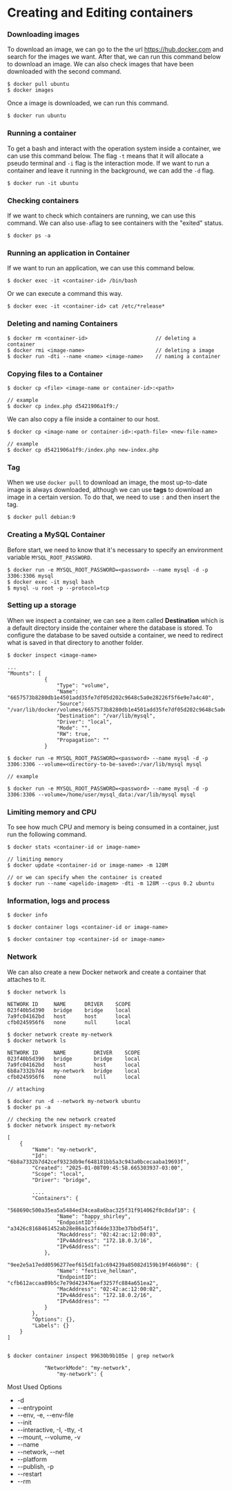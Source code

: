 # Creating and Editing containers

### Downloading images

To download an image, we can go to the the url https://hub.docker.com and search for the images we want. After that, we can run this command below to download an image. We can also check images that have been downloaded with the second command.

```
$ docker pull ubuntu
$ docker images
```

Once a image is downloaded, we can run this command.
``` 
$ docker run ubuntu
```

### Running a container

To get a bash and interact with the operation system inside a container, we can use this command below. The flag `-t` means that it will allocate a pseudo terminal and `-i` flag is the interaction mode. If we want to run a container and leave it running in the background, we can add the `-d` flag.

```
$ docker run -it ubuntu
```

### Checking containers

If we want to check which containers are running, we can use this command. We can also use`-a`flag to see containers with the "exited" status.

``` 
$ docker ps -a
```

### Running  an application in Container

If we want to run an application, we can use this command below.

```
$ docker exec -it <container-id> /bin/bash
```

Or we can execute a command this way.

```
$ docker exec -it <container-id> cat /etc/*release*
```

### Deleting and naming Containers

```
$ docker rm <container-id>                      // deleting a container
$ docker rmi <image-name>                       // deleting a image
$ docker run -dti --name <name> <image-name>    // naming a container
```

### Copying files to a Container

``` 
$ docker cp <file> <image-name or container-id>:<path>

// example
$ docker cp index.php d5421906a1f9:/
```

We can also copy a file inside a container to our host.

```  
$ docker cp <image-name or container-id>:<path-file> <new-file-name>

// example
$ docker cp d5421906a1f9:/index.php new-index.php
```

### Tag

When we use `docker pull` to download an image, the most up-to-date image is always downloaded, although we can use **tags** to download an image in a certain version. To do that, we need to use `:` and then insert the tag.

```
$ docker pull debian:9
```

### Creating a MySQL Container

Before start, we need to know that it's necessary to specify an environment variable  `MYSQL_ROOT_PASSWORD`. 

```
$ docker run -e MYSQL_ROOT_PASSWORD=<password> --name mysql -d -p 3306:3306 mysql
$ docker exec -it mysql bash
$ mysql -u root -p --protocol=tcp
```

### Setting up a storage

When we inspect a container, we can see a item called **Destination** which is a default directory inside the container where the database is stored. To configure the database to be saved outside a container, we need to redirect what is saved in that directory to another folder. 

```
$ docker inspect <image-name>

...
"Mounts": [
            {
                "Type": "volume",
                "Name": "6657573b8280db1e4501add35fe7df05d202c9648c5a0e28226f5f6e9e7a4c40",
                "Source": "/var/lib/docker/volumes/6657573b8280db1e4501add35fe7df05d202c9648c5a0e28226f5f6e9e7a4c40/_data",
                "Destination": "/var/lib/mysql",
                "Driver": "local",
                "Mode": "",
                "RW": true,
                "Propagation": ""
            }
```

``` 
$ docker run -e MYSQL_ROOT_PASSWORD=<password> --name mysql -d -p 3306:3306 --volume=<directory-to-be-saved>:/var/lib/mysql mysql

// example

$ docker run -e MYSQL_ROOT_PASSWORD=<password> --name mysql -d -p 3306:3306 --volume=/home/user/mysql_data:/var/lib/mysql mysql
```

### Limiting memory and CPU

To see how much CPU and memory is being consumed in a container, just run the following command.

```
$ docker stats <container-id or image-name>

// limiting memory
$ docker update <container-id or image-name> -m 128M 

// or we can specify when the container is created
$ docker run --name <apelido-imagem> -dti -m 128M --cpus 0.2 ubuntu
```

### Information, logs and process

```
$ docker info

$ docker container logs <container-id or image-name>

$ docker container top <container-id or image-name>
```

### Network

We can also create a new Docker network and create a container that attaches to it.

```
$ docker network ls

NETWORK ID     NAME      DRIVER    SCOPE
023f40b5d390   bridge    bridge    local
7a9fc04162bd   host      host      local
cfb0245956f6   none      null      local

$ docker network create my-network
$ docker network ls

NETWORK ID     NAME         DRIVER    SCOPE
023f40b5d390   bridge       bridge    local
7a9fc04162bd   host         host      local
6b8a7332b7d4   my-network   bridge    local
cfb0245956f6   none         null      local

// attaching

$ docker run -d --network my-network ubuntu
$ docker ps -a

// checking the new network created
$ docker network inspect my-network

[
    {
        "Name": "my-network",
        "Id": "6b8a7332b7d42cef9323db9ef648181bb5a3c943a0bcecaaba19693f",
        "Created": "2025-01-08T09:45:58.665303937-03:00",
        "Scope": "local",
        "Driver": "bridge",
        
        ....
        "Containers": {
            "568690c500a35ea5a5484ed34cea8a6bac325f31f914062f0c8daf10": {
                "Name": "happy_shirley",
                "EndpointID": "a3426c8168461452ab28e86a1c3f44de333be37bbd54f1",
                "MacAddress": "02:42:ac:12:00:03",
                "IPv4Address": "172.18.0.3/16",
                "IPv6Address": ""
            },
            "9ee2e5a17edd0596277eef615d1fa1c694239a85082d159b19f466b98": {
                "Name": "festive_hellman",
                "EndpointID": "cfb612accaa89b5c7e79d423476aef3257fc884a651ea2",
                "MacAddress": "02:42:ac:12:00:02",
                "IPv4Address": "172.18.0.2/16",
                "IPv6Address": ""
            }
        },
        "Options": {},
        "Labels": {}
    }
]


$ docker container inspect 99630b9b105e | grep network

            "NetworkMode": "my-network",
                "my-network": {

```

Most Used Options

* -d
* --entrypoint
* --env, -e, --env-file
* --init
* --interactive, -I, -tty, -t
* --mount, --volume, -v
* --name
* --network, --net
* --platform
* --publish, -p
* --restart
* --rm